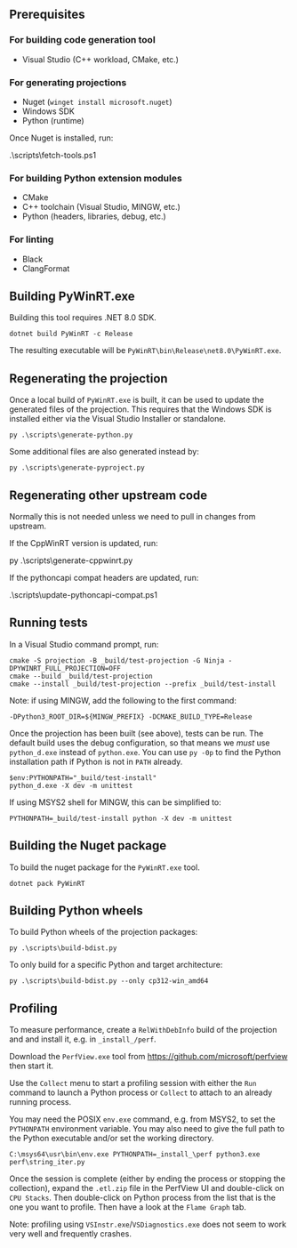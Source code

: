 

## Prerequisites

### For building code generation tool

- Visual Studio (C++ workload, CMake, etc.)

### For generating projections

- Nuget (`winget install microsoft.nuget`)
- Windows SDK
- Python (runtime)

Once Nuget is installed, run:

   .\scripts\fetch-tools.ps1

### For building Python extension modules

- CMake
- C++ toolchain (Visual Studio, MINGW, etc.)
- Python (headers, libraries, debug, etc.)

### For linting

- Black
- ClangFormat

## Building PyWinRT.exe

Building this tool requires .NET 8.0 SDK.

    dotnet build PyWinRT -c Release

The resulting executable will be `PyWinRT\bin\Release\net8.0\PyWinRT.exe`.


## Regenerating the projection

Once a local build of `PyWinRT.exe` is built, it can be used to update
the generated files of the projection. This requires that the Windows SDK is
installed either via the Visual Studio Installer or standalone.

    py .\scripts\generate-python.py

Some additional files are also generated instead by:

    py .\scripts\generate-pyproject.py

## Regenerating other upstream code

Normally this is not needed unless we need to pull in changes from upstream.

If the CppWinRT version is updated, run:

   py .\scripts\generate-cppwinrt.py

If the pythoncapi compat headers are updated, run:

   .\scripts\update-pythoncapi-compat.ps1

## Running tests

In a Visual Studio command prompt, run:

    cmake -S projection -B _build/test-projection -G Ninja -DPYWINRT_FULL_PROJECTION=OFF
    cmake --build _build/test-projection
    cmake --install _build/test-projection --prefix _build/test-install

Note: if using MINGW, add the following to the first command:

    -DPython3_ROOT_DIR=${MINGW_PREFIX} -DCMAKE_BUILD_TYPE=Release

Once the projection has been built (see above), tests can be run. The default
build uses the debug configuration, so that means we _must_ use `python_d.exe`
instead of `python.exe`. You can use `py -0p` to find the Python installation
path if Python is not in `PATH` already.

    $env:PYTHONPATH="_build/test-install"
    python_d.exe -X dev -m unittest

If using MSYS2 shell for MINGW, this can be simplified to:

    PYTHONPATH=_build/test-install python -X dev -m unittest

## Building the Nuget package

To build the nuget package for the `PyWinRT.exe` tool.

    dotnet pack PyWinRT

## Building Python wheels

To build Python wheels of the projection packages:

    py .\scripts\build-bdist.py

To only build for a specific Python and target architecture:

    py .\scripts\build-bdist.py --only cp312-win_amd64


## Profiling

To measure performance, create a `RelWithDebInfo` build of the projection and
and install it, e.g. in `_install_/perf`.

Download the `PerfView.exe` tool from <https://github.com/microsoft/perfview>
then start it.

Use the `Collect` menu to start a profiling session with either the `Run`
command to launch a Python process or `Collect` to attach to an already running
process.

You may need the POSIX `env.exe` command, e.g. from MSYS2, to set the `PYTHONPATH`
environment variable. You may also need to give the full path to the Python
executable and/or set the working directory.

    C:\msys64\usr\bin\env.exe PYTHONPATH=_install_\perf python3.exe perf\string_iter.py

Once the session is complete (either by ending the process or stopping the
collection), expand the `.etl.zip` file in the PerfView UI and double-click on
`CPU Stacks`. Then double-click on Python process from the list that is the
one you want to profile. Then have a look at the `Flame Graph` tab.

Note: profiling using `VSInstr.exe`/`VSDiagnostics.exe` does not seem to work
very well and frequently crashes.
